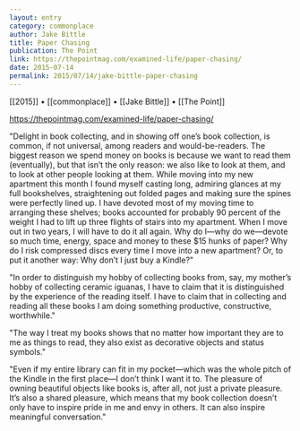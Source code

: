 ```yaml
---
layout: entry
category: commonplace
author: Jake Bittle
title: Paper Chasing
publication: The Point
link: https://thepointmag.com/examined-life/paper-chasing/
date: 2015-07-14
permalink: 2015/07/14/jake-bittle-paper-chasing
---
```


[[2015]] • [[commonplace]] • [[Jake Bittle]] • [[The Point]] 

https://thepointmag.com/examined-life/paper-chasing/

"Delight in book collecting, and in showing off one’s book collection, is common, if not universal, among readers and would-be-readers. The biggest reason we spend money on books is because we want to read them (eventually), but that isn’t the only reason: we also like to look at them, and to look at other people looking at them. While moving into my new apartment this month I found myself casting long, admiring glances at my full bookshelves, straightening out folded pages and making sure the spines were perfectly lined up. I have devoted most of my moving time to arranging these shelves; books accounted for probably 90 percent of the weight I had to lift up three flights of stairs into my apartment. When I move out in two years, I will have to do it all again. Why do I—why do we—devote so much time, energy, space and money to these $15 hunks of paper? Why do I risk compressed discs every time I move into a new apartment? Or, to put it another way: Why don’t I just buy a Kindle?"
 
 "In order to distinguish my hobby of collecting books from, say, my mother’s hobby of collecting ceramic iguanas, I have to claim that it is distinguished by the experience of the reading itself. I have to claim that in collecting and reading all these books I am doing something productive, constructive, worthwhile."

"The way I treat my books shows that no matter how important they are to me as things to read, they also exist as decorative objects and status symbols."

"Even if my entire library can fit in my pocket—which was the whole pitch of the Kindle in the first place—I don’t think I want it to. The pleasure of owning beautiful objects like books is, after all, not just a private pleasure. It’s also a shared pleasure, which means that my book collection doesn’t only have to inspire pride in me and envy in others. It can also inspire meaningful conversation."
